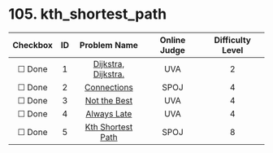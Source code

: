 # 105. kth_shortest_path


| Checkbox | ID | Problem Name|Online Judge|Difficulty Level|
|:---:|:---:|:---:|:---:|:---:|
|&#9744; Done|1|[Dijkstra, Dijkstra.](https://uva.onlinejudge.org/index.php?option=onlinejudge&page=show_problem&problem=1747)|UVA|2|
|&#9744; Done|2|[Connections](http://www.spoj.com/problems/CONNECT/)|SPOJ|4|
|&#9744; Done|3|[Not the Best](https://uva.onlinejudge.org/index.php?option=onlinejudge&page=show_problem&problem=1681)|UVA|4|
|&#9744; Done|4|[Always Late](https://uva.onlinejudge.org/index.php?option=onlinejudge&page=show_problem&problem=1283)|UVA|4|
|&#9744; Done|5|[Kth Shortest Path](http://www.spoj.com/problems/MKTHPATH/)|SPOJ|8|
